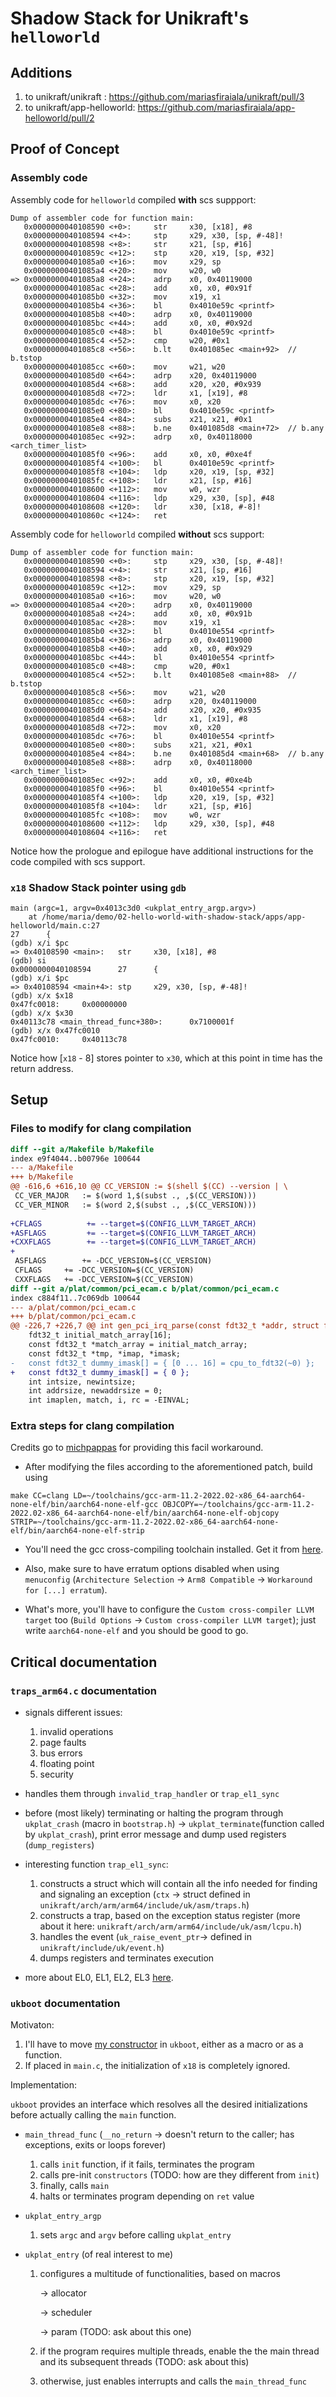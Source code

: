 # Shadow Stack for Unikraft's `helloworld`

## Additions
1. to unikraft/unikraft : https://github.com/mariasfiraiala/unikraft/pull/3
2. to unikraft/app-helloworld: https://github.com/mariasfiraiala/app-helloworld/pull/2

## Proof of Concept

### Assembly code

Assembly code for `helloworld` compiled **with** scs suppport:

```
Dump of assembler code for function main:
   0x0000000040108590 <+0>:     str     x30, [x18], #8
   0x0000000040108594 <+4>:     stp     x29, x30, [sp, #-48]!
   0x0000000040108598 <+8>:     str     x21, [sp, #16]
   0x000000004010859c <+12>:    stp     x20, x19, [sp, #32]
   0x00000000401085a0 <+16>:    mov     x29, sp
   0x00000000401085a4 <+20>:    mov     w20, w0
=> 0x00000000401085a8 <+24>:    adrp    x0, 0x40119000
   0x00000000401085ac <+28>:    add     x0, x0, #0x91f
   0x00000000401085b0 <+32>:    mov     x19, x1
   0x00000000401085b4 <+36>:    bl      0x4010e59c <printf>
   0x00000000401085b8 <+40>:    adrp    x0, 0x40119000
   0x00000000401085bc <+44>:    add     x0, x0, #0x92d
   0x00000000401085c0 <+48>:    bl      0x4010e59c <printf>
   0x00000000401085c4 <+52>:    cmp     w20, #0x1
   0x00000000401085c8 <+56>:    b.lt    0x401085ec <main+92>  // b.tstop
   0x00000000401085cc <+60>:    mov     w21, w20
   0x00000000401085d0 <+64>:    adrp    x20, 0x40119000
   0x00000000401085d4 <+68>:    add     x20, x20, #0x939
   0x00000000401085d8 <+72>:    ldr     x1, [x19], #8
   0x00000000401085dc <+76>:    mov     x0, x20
   0x00000000401085e0 <+80>:    bl      0x4010e59c <printf>
   0x00000000401085e4 <+84>:    subs    x21, x21, #0x1
   0x00000000401085e8 <+88>:    b.ne    0x401085d8 <main+72>  // b.any
   0x00000000401085ec <+92>:    adrp    x0, 0x40118000 <arch_timer_list>
   0x00000000401085f0 <+96>:    add     x0, x0, #0xe4f
   0x00000000401085f4 <+100>:   bl      0x4010e59c <printf>
   0x00000000401085f8 <+104>:   ldp     x20, x19, [sp, #32]
   0x00000000401085fc <+108>:   ldr     x21, [sp, #16]
   0x0000000040108600 <+112>:   mov     w0, wzr
   0x0000000040108604 <+116>:   ldp     x29, x30, [sp], #48
   0x0000000040108608 <+120>:   ldr     x30, [x18, #-8]!
   0x000000004010860c <+124>:   ret
```

Assembly code for `helloworld` compiled **without** scs support:
```
Dump of assembler code for function main:
   0x0000000040108590 <+0>:     stp     x29, x30, [sp, #-48]!
   0x0000000040108594 <+4>:     str     x21, [sp, #16]
   0x0000000040108598 <+8>:     stp     x20, x19, [sp, #32]
   0x000000004010859c <+12>:    mov     x29, sp
   0x00000000401085a0 <+16>:    mov     w20, w0
=> 0x00000000401085a4 <+20>:    adrp    x0, 0x40119000
   0x00000000401085a8 <+24>:    add     x0, x0, #0x91b
   0x00000000401085ac <+28>:    mov     x19, x1
   0x00000000401085b0 <+32>:    bl      0x4010e554 <printf>
   0x00000000401085b4 <+36>:    adrp    x0, 0x40119000
   0x00000000401085b8 <+40>:    add     x0, x0, #0x929
   0x00000000401085bc <+44>:    bl      0x4010e554 <printf>
   0x00000000401085c0 <+48>:    cmp     w20, #0x1
   0x00000000401085c4 <+52>:    b.lt    0x401085e8 <main+88>  // b.tstop
   0x00000000401085c8 <+56>:    mov     w21, w20
   0x00000000401085cc <+60>:    adrp    x20, 0x40119000
   0x00000000401085d0 <+64>:    add     x20, x20, #0x935
   0x00000000401085d4 <+68>:    ldr     x1, [x19], #8
   0x00000000401085d8 <+72>:    mov     x0, x20
   0x00000000401085dc <+76>:    bl      0x4010e554 <printf>
   0x00000000401085e0 <+80>:    subs    x21, x21, #0x1
   0x00000000401085e4 <+84>:    b.ne    0x401085d4 <main+68>  // b.any
   0x00000000401085e8 <+88>:    adrp    x0, 0x40118000 <arch_timer_list>
   0x00000000401085ec <+92>:    add     x0, x0, #0xe4b
   0x00000000401085f0 <+96>:    bl      0x4010e554 <printf>
   0x00000000401085f4 <+100>:   ldp     x20, x19, [sp, #32]
   0x00000000401085f8 <+104>:   ldr     x21, [sp, #16]
   0x00000000401085fc <+108>:   mov     w0, wzr
   0x0000000040108600 <+112>:   ldp     x29, x30, [sp], #48
   0x0000000040108604 <+116>:   ret
```

Notice how the prologue and epilogue have additional instructions for the code compiled with scs support.

### `x18` Shadow Stack pointer using `gdb`

```
main (argc=1, argv=0x4013c3d0 <ukplat_entry_argp.argv>)
    at /home/maria/demo/02-hello-world-with-shadow-stack/apps/app-helloworld/main.c:27
27      {
(gdb) x/i $pc
=> 0x40108590 <main>:   str     x30, [x18], #8
(gdb) si
0x0000000040108594      27      {
(gdb) x/i $pc
=> 0x40108594 <main+4>: stp     x29, x30, [sp, #-48]!
(gdb) x/x $x18
0x47fc0018:     0x00000000
(gdb) x/x $x30
0x40113c78 <main_thread_func+380>:      0x7100001f
(gdb) x/x 0x47fc0010
0x47fc0010:     0x40113c78
```

Notice how [`x18` - 8] stores pointer to `x30`, which at this point in time has the return address.

## Setup

### Files to modify for clang compilation

```patch
diff --git a/Makefile b/Makefile
index e9f4044..b00796e 100644
--- a/Makefile
+++ b/Makefile
@@ -616,6 +616,10 @@ CC_VERSION	:= $(shell $(CC) --version | \
 CC_VER_MAJOR   := $(word 1,$(subst ., ,$(CC_VERSION)))
 CC_VER_MINOR   := $(word 2,$(subst ., ,$(CC_VERSION)))
 
+CFLAGS          += --target=$(CONFIG_LLVM_TARGET_ARCH)
+ASFLAGS         += --target=$(CONFIG_LLVM_TARGET_ARCH)
+CXXFLAGS        += --target=$(CONFIG_LLVM_TARGET_ARCH)
+
 ASFLAGS		+= -DCC_VERSION=$(CC_VERSION)
 CFLAGS		+= -DCC_VERSION=$(CC_VERSION)
 CXXFLAGS	+= -DCC_VERSION=$(CC_VERSION)
diff --git a/plat/common/pci_ecam.c b/plat/common/pci_ecam.c
index c884f11..7c069db 100644
--- a/plat/common/pci_ecam.c
+++ b/plat/common/pci_ecam.c
@@ -226,7 +226,7 @@ int gen_pci_irq_parse(const fdt32_t *addr, struct fdt_phandle_args *out_irq)
 	fdt32_t initial_match_array[16];
 	const fdt32_t *match_array = initial_match_array;
 	const fdt32_t *tmp, *imap, *imask;
-	const fdt32_t dummy_imask[] = { [0 ... 16] = cpu_to_fdt32(~0) };
+	const fdt32_t dummy_imask[] = { 0 };
 	int intsize, newintsize;
 	int addrsize, newaddrsize = 0;
 	int imaplen, match, i, rc = -EINVAL;
```

### Extra steps for clang compilation

Credits go to [michpappas](https://github.com/michpappas) for providing this facil workaround.

* After modifying the files according to the aforementioned patch, build using
```
make CC=clang LD=~/toolchains/gcc-arm-11.2-2022.02-x86_64-aarch64-none-elf/bin/aarch64-none-elf-gcc OBJCOPY=~/toolchains/gcc-arm-11.2-2022.02-x86_64-aarch64-none-elf/bin/aarch64-none-elf-objcopy STRIP=~/toolchains/gcc-arm-11.2-2022.02-x86_64-aarch64-none-elf/bin/aarch64-none-elf-strip
```

* You'll need the gcc cross-compiling toolchain installed. Get it from [here](https://developer.arm.com/tools-and-software/open-source-software/developer-tools/gnu-toolchain/downloads).

* Also, make sure to have erratum options disabled when using `menuconfig` (`Architecture Selection` -> `Arm8 Compatible` -> `Workaround for [...] erratum`).

* What's more, you'll have to configure the `Custom cross-compiler LLVM target` too (`Build Options` -> `Custom cross-compiler LLVM target`); just write `aarch64-none-elf` and you should be good to go.

## Critical documentation

### `traps_arm64.c` documentation

* signals different issues:

    1. invalid operations
    1. page faults
    1. bus errors
    1. floating point
    1. security

* handles them through `invalid_trap_handler` or `trap_el1_sync`

* before (most likely) terminating or halting the program through `ukplat_crash` (macro in `bootstrap.h`) -> `ukplat_terminate`(function called by `ukplat_crash`), print error message and dump used registers (`dump_registers`)

* interesting function `trap_el1_sync`:

    1. constructs a struct which will contain all the info needed for finding and signaling an exception (`ctx` -> struct defined in `unikraft/arch/arm/arm64/include/uk/asm/traps.h`)
    1. constructs a trap, based on the exception status register (more about it here: `unikraft/arch/arm/arm64/include/uk/asm/lcpu.h`)
    1. handles the event (`uk_raise_event_ptr`-> defined in `unikraft/include/uk/event.h`)
    1. dumps registers and terminates execution

* more about EL0, EL1, EL2, EL3 [here](https://developer.arm.com/documentation/102412/0100/Privilege-and-Exception-levels).

### `ukboot` documentation

Motivaton:

1. I'll have to move [my constructor](https://gist.github.com/mariasfiraiala/60389dd16fef0fdc11d7f7972e320a9a) in `ukboot`, either as a macro or as a function.
1. If placed in `main.c`, the initialization of `x18` is completely ignored. 

Implementation:

`ukboot` provides an interface which resolves all the desired initializations before actually calling the `main` function.

* `main_thread_func` (`__no_return` -> doesn't return to the caller; has exceptions, exits or loops forever)
    1. calls `init` function, if it fails, terminates the program 
    1. calls pre-init `constructors` (TODO: how are they different from `init`)
    1. finally, calls `main`
    1. halts or terminates program depending on `ret` value

* `ukplat_entry_argp`
    1. sets `argc` and `argv` before calling `ukplat_entry`

* `ukplat_entry` (of real interest to me)
    1. configures a multitude of functionalities, based on macros
    
        -> allocator
        
        -> scheduler
        
        -> param (TODO: ask about this one)
        
    1. if the program requires multiple threads, enable the the main thread and its subsequent threads (TODO: ask about this)
    1. otherwise, just enables interrupts and calls the `main_thread_func`
